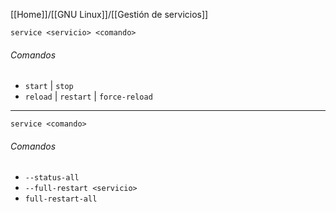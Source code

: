[[Home]]/[[GNU Linux]]/[[Gestión de servicios]]

```
service <servicio> <comando>
```
###### Comandos
- `start` | `stop`
- `reload` | `restart` | `force-reload`

---

```
service <comando>
```

###### Comandos
- `--status-all`
- `--full-restart <servicio>`
- `full-restart-all`
